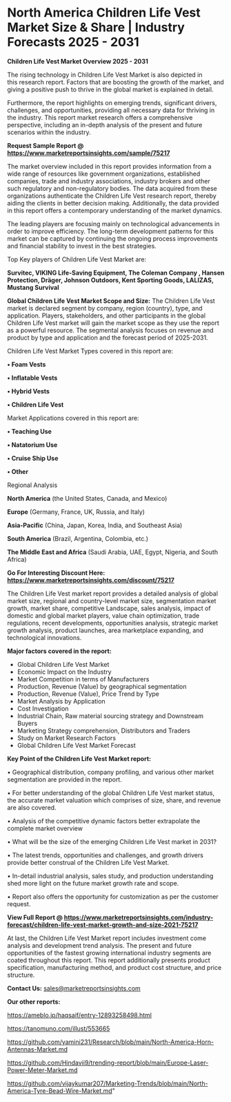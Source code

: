 # North America Children Life Vest Market Size & Share | Industry Forecasts 2025 - 2031

<Strong> Children Life Vest Market Overview 2025 - 2031</strong>

The rising technology in Children Life Vest Market is also depicted in this research report. Factors that are boosting the growth of the market, and giving a positive push to thrive in the global market is explained in detail.

Furthermore, the report highlights on emerging trends, significant drivers, challenges, and opportunities, providing all necessary data for thriving in the industry. This report market research offers a comprehensive perspective, including an in-depth analysis of the present and future scenarios within the industry.

<strong>Request Sample Report @ <a href=https://www.marketreportsinsights.com/sample/75217>https://www.marketreportsinsights.com/sample/75217</a></strong>

The market overview included in this report provides information from a wide range of resources like government organizations, established companies, trade and industry associations, industry brokers and other such regulatory and non-regulatory bodies. The data acquired from these organizations authenticate the Children Life Vest research report, thereby aiding the clients in better decision making. Additionally, the data provided in this report offers a contemporary understanding of the market dynamics.

The leading players are focusing mainly on technological advancements in order to improve efficiency. The long-term development patterns for this market can be captured by continuing the ongoing process improvements and financial stability to invest in the best strategies.

Top Key players of Children Life Vest Market are:

<strong>Survitec, VIKING Life-Saving Equipment, The Coleman Company , Hansen Protection, Dräger, Johnson Outdoors, Kent Sporting Goods, LALIZAS, Mustang Survival</strong>

<strong><b>Global Children Life Vest Market Scope and Size:</b></strong>
The Children Life Vest market is declared segment by company, region (country), type, and application. Players, stakeholders, and other participants in the global Children Life Vest market will gain the market scope as they use the report as a powerful resource. The segmental analysis focuses on revenue and product by type and application and the forecast period of 2025-2031.

Children Life Vest Market Types covered in this report are:

<strong>• Foam Vests

• Inflatable Vests

• Hybrid Vests

• Children Life Vest</strong>

Market Applications covered in this report are:

<strong>• Teaching Use

• Natatorium Use

• Cruise Ship Use

• Other</strong> 

Regional Analysis

<strong>North America</strong> (the United States, Canada, and Mexico)

<strong>Europe</strong> (Germany, France, UK, Russia, and Italy)

<strong>Asia-Pacific</strong> (China, Japan, Korea, India, and Southeast Asia)

<strong>South America</strong> (Brazil, Argentina, Colombia, etc.)

<strong>The Middle East and Africa</strong> (Saudi Arabia, UAE, Egypt, Nigeria, and South Africa)

<strong>Go For Interesting Discount Here: <a href=https://www.marketreportsinsights.com/discount/75217>https://www.marketreportsinsights.com/discount/75217</a></strong>

The Children Life Vest market report provides a detailed analysis of global market size, regional and country-level market size, segmentation market growth, market share, competitive Landscape, sales analysis, impact of domestic and global market players, value chain optimization, trade regulations, recent developments, opportunities analysis, strategic market growth analysis, product launches, area marketplace expanding, and technological innovations.

<strong><b>Major factors covered in the report:</b></strong>
<ul>
  <li>Global Children Life Vest Market </li>
  <li>Economic Impact on the Industry</li>
  <li>Market Competition in terms of Manufacturers</li>
  <li>Production, Revenue (Value) by geographical segmentation</li>
  <li>Production, Revenue (Value), Price Trend by Type</li>
  <li>Market Analysis by Application</li>
  <li>Cost Investigation</li>
  <li>Industrial Chain, Raw material sourcing strategy and Downstream Buyers</li>
  <li>Marketing Strategy comprehension, Distributors and Traders</li>
  <li>Study on Market Research Factors</li>
  <li>Global Children Life Vest Market Forecast</li>
</ul>

<strong><b>Key Point of the Children Life Vest Market report:</b></strong>

• Geographical distribution, company profiling, and various other market segmentation are provided in the report.

• For better understanding of the global Children Life Vest market status, the accurate market valuation which comprises of size, share, and revenue are also covered.

• Analysis of the competitive dynamic factors better extrapolate the complete market overview

• What will be the size of the emerging Children Life Vest market in 2031?

• The latest trends, opportunities and challenges, and growth drivers provide better construal of the Children Life Vest Market.

• In-detail industrial analysis, sales study, and production understanding shed more light on the future market growth rate and scope.

• Report also offers the opportunity for customization as per the customer request.

<strong><b>View Full Report @ <a href=https://www.marketreportsinsights.com/industry-forecast/children-life-vest-market-growth-and-size-2021-75217>https://www.marketreportsinsights.com/industry-forecast/children-life-vest-market-growth-and-size-2021-75217</a></b></strong>


At last, the Children Life Vest Market report includes investment come analysis and development trend analysis. The present and future opportunities of the fastest growing international industry segments are coated throughout this report. This report additionally presents product specification, manufacturing method, and product cost structure, and price structure.

<strong>Contact Us:</strong>
sales@marketreportsinsights.com

<strong>Our other reports:</strong>

<a href=https://ameblo.jp/haqsaif/entry-12893258498.html>https://ameblo.jp/haqsaif/entry-12893258498.html</a>

<a href=https://tanomuno.com/illust/553665>https://tanomuno.com/illust/553665</a>

<a href=https://github.com/yamini231/Research/blob/main/North-America-Horn-Antennas-Market.md>https://github.com/yamini231/Research/blob/main/North-America-Horn-Antennas-Market.md</a>

<a href=https://github.com/Hindavii9/trending-report/blob/main/Europe-Laser-Power-Meter-Market.md>https://github.com/Hindavii9/trending-report/blob/main/Europe-Laser-Power-Meter-Market.md</a>

<a href=https://github.com/vijaykumar207/Marketing-Trends/blob/main/North-America-Tyre-Bead-Wire-Market.md>https://github.com/vijaykumar207/Marketing-Trends/blob/main/North-America-Tyre-Bead-Wire-Market.md</a>"

